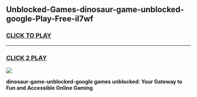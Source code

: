 
## Unblocked-Games-dinosaur-game-unblocked-google-Play-Free-il7wf
<h3>
<a href="https://premium76.site?title=dinosaur-game-unblocked-google&ref=18A1">CLICK TO PLAY</a></h3>
<hr>

<h3>
<a href="https://premium76.site?title=dinosaur-game-unblocked-google&ref=18A1">CLICK 2 PLAY</a>
  
</h3>

<a href="https://premium76.site?title=dinosaur-game-unblocked-google&ref=18A1"><img src="https://clearcache.store/games.png"></a>


**dinosaur-game-unblocked-google games unblocked: Your Gateway to Fun and Accessible Online Gaming**
